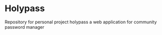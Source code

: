 # Holypass
Repository for personal project holypass a web application for community password manager

